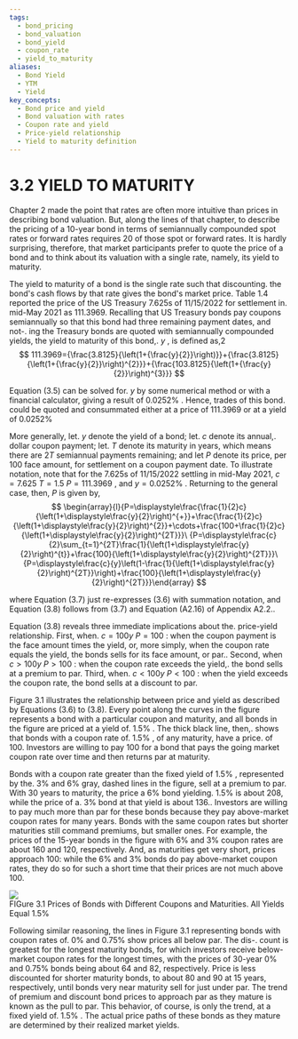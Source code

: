 ```yaml
---
tags:
  - bond_pricing
  - bond_valuation
  - bond_yield
  - coupon_rate
  - yield_to_maturity
aliases:
  - Bond Yield
  - YTM
  - Yield
key_concepts:
  - Bond price and yield
  - Bond valuation with rates
  - Coupon rate and yield
  - Price-yield relationship
  - Yield to maturity definition
---
```


# 3.2 YIELD TO MATURITY  

Chapter 2 made the point that rates are often more intuitive than prices in describing bond valuation. But, along the lines of that chapter, to describe the pricing of a 10-year bond in terms of semiannually compounded spot rates or forward rates requires 20 of those spot or forward rates. It is hardly surprising, therefore, that market participants prefer to quote the price of a bond and to think about its valuation with a single rate, namely, its yield to maturity.  

The yield to maturity of a bond is the single rate such that discounting. the bond's cash flows by that rate gives the bond's market price. Table 1.4 reported the price of the US Treasury 7.625s of 11/15/2022 for settlement in. mid-May 2021 as 111.3969. Recalling that US Treasury bonds pay coupons semiannually so that this bond had three remaining payment dates, and not-. ing the Treasury bonds are quoted with semiannually compounded yields, the yield to maturity of this bond,. $y$ , is defined as,2  
$$
111.3969={\frac{3.8125}{\left(1+{\frac{y}{2}}\right)}}+{\frac{3.8125}{\left(1+{\frac{y}{2}}\right)^{2}}}+{\frac{103.8125}{\left(1+{\frac{y}{2}}\right)^{3}}}
$$  

Equation (3.5) can be solved for. $y$ by some numerical method or with a financial calculator, giving a result of $0.0252\%$ . Hence, trades of this bond. could be quoted and consummated either at a price of 111.3969 or at a yield of $0.0252\%$  

More generally, let. $y$ denote the yield of a bond; let. $c$ denote its annual,. dollar coupon payment; let. $T$ denote its maturity in years, which means there are $2T$ semiannual payments remaining; and let $P$ denote its price, per 100 face amount, for settlement on a coupon payment date. To illustrate notation, note that for the 7.625s of 11/15/2022 settling in mid-May 2021, $c=7.625$ $T=1.5$ $P=111.3969$ , and $y=0.0252\%$ . Returning to the general case, then, $P$ is given by,  
$$
\begin{array}{l}{P=\displaystyle\frac{\frac{1}{2}c}{\left(1+\displaystyle\frac{y}{2}\right)^{+}}+\frac{\frac{1}{2}c}{\left(1+\displaystyle\frac{y}{2}\right)^{2}}+\cdots+\frac{100+\frac{1}{2}c}{\left(1+\displaystyle\frac{y}{2}\right)^{2T}}}\ {P=\displaystyle\frac{c}{2}\sum_{t=1}^{2T}\frac{1}{\left(1+\displaystyle\frac{y}{2}\right)^{t}}+\frac{100}{\left(1+\displaystyle\frac{y}{2}\right)^{2T}}}\ {P=\displaystyle\frac{c}{y}\left(1-\frac{1}{\left(1+\displaystyle\frac{y}{2}\right)^{2T}}\right)+\frac{100}{\left(1+\displaystyle\frac{y}{2}\right)^{2T}}}\end{array}
$$  

where Equation (3.7) just re-expresses (3.6) with summation notation, and Equation (3.8) follows from (3.7) and Equation (A2.16) of Appendix A2.2..  

Equation (3.8) reveals three immediate implications about the. price-yield relationship. First, when. $c=100y$ $P=100$ : when the coupon payment is the face amount times the yield, or, more simply, when the coupon rate equals the yield, the bonds sells for its face amount, or par.. Second, when $c>100y$ $P>100$ : when the coupon rate exceeds the yield,. the bond sells at a premium to par. Third, when. $c<100y$ $P<100$ : when the yield exceeds the coupon rate, the bond sells at a discount to par.  

Figure 3.1 illustrates the relationship between price and yield as described by Equations (3.6) to (3.8). Every point along the curves in the figure represents a bond with a particular coupon and maturity, and all bonds in the figure are priced at a yield of. $1.5\%$ . The thick black line, then,. shows that bonds with a coupon rate of. $1.5\%$ , of any maturity, have a price. of 100. Investors are willing to pay 100 for a bond that pays the going market coupon rate over time and then returns par at maturity.  

Bonds with a coupon rate greater than the fixed yield of $1.5\%$ , represented by the. $3\%$ and $6\%$ gray, dashed lines in the figure, sell at a premium to par. With 30 years to maturity, the price a $6\%$ bond yielding. $1.5\%$ is about 208, while the price of a. $3\%$ bond at that yield is about 136.. Investors are willing to pay much more than par for these bonds because they pay above-market coupon rates for many years. Bonds with the same coupon rates but shorter maturities still command premiums, but smaller ones. For example, the prices of the 15-year bonds in the figure with $6\%$ and $3\%$ coupon rates are about 160 and 120, respectively. And, as maturities get very short, prices approach 100: while the $6\%$ and $3\%$ bonds do pay above-market coupon rates, they do so for such a short time that their prices are not much above 100.  

![](654f886059209293a460b0d354f3288d3eb16e41d95b8940efd4d2568732649a.jpg)  
FIGure 3.1 Prices of Bonds with Different Coupons and Maturities. All Yields Equal $1.5\%$  

Following similar reasoning, the lines in Figure 3.1 representing bonds with coupon rates of. $0\%$ and $0.75\%$ show prices all below par. The dis-. count is greatest for the longest maturity bonds, for which investors receive below-market coupon rates for the longest times, with the prices of 30-year $0\%$ and $0.75\%$ bonds being about 64 and 82, respectively. Price is less discounted for shorter maturity bonds, to about 80 and 90 at 15 years, respectively, until bonds very near maturity sell for just under par. The trend of premium and discount bond prices to approach par as they mature is known as the pull to par. This behavior, of course, is only the trend, at a fixed yield of. $1.5\%$ . The actual price paths of these bonds as they mature are determined by their realized market yields.
